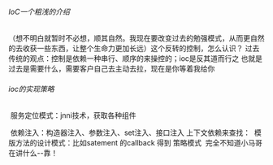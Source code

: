 ###### IoC一个粗浅的介绍

​		（想不明白就暂时不必想，顺其自然。我现在要改变过去的勉强模式，从而更自然的去收获一些东西，让整个生命力更加长远）
​		这个反转的控制，怎么认识？
​		过去传统的观点：控制是依赖一种串行、顺序的来操控的；ioc是反其道而行之
​		也就是过去是需要什么，需要客户自己去主动去拉，现在是你等着我给你

###### ioc的实现策略

​		服务定位模式：jnni技术，获取各种组件

​		依赖注入：构造器注入、参数注入、set注入、接口注入
​		上下文依赖来查找：
​		模版方法的设计模式：比如satement 的callback 得到
​		策略模式
​		完全不知道小马哥在讲什么--靠！				